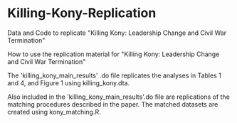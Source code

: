 Killing-Kony-Replication
========================

Data and Code to replicate "Killing Kony: Leadership Change and Civil War Termination"


How to use the replication material for "Killing Kony: Leadership Change and Civil War Termination"

The 'killing_kony_main_results' .do file replicates the analyses in Tables 1 and 4, and Figure 1 using killing_kony.dta.

Also included in the 'killing_kony_main_results'.do file are replications of the matching procedures described in the 
paper.  The matched datasets are created using kony_matching.R.

